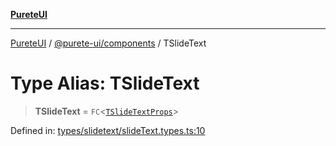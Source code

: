 [**PureteUI**](../../../README.md)

***

[PureteUI](../../../packages.md) / [@purete-ui/components](../README.md) / TSlideText

# Type Alias: TSlideText

> **TSlideText** = `FC`\<[`TSlideTextProps`](TSlideTextProps.md)\>

Defined in: [types/slidetext/slideText.types.ts:10](https://github.com/zerok-cell/PureteUI/blob/main/libs/components/src/types/slidetext/slideText.types.ts#L10)

